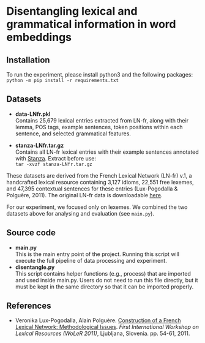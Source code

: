 # Disentangling lexical and grammatical information in word embeddings

## Installation
To run the experiment, please install python3 and the following packages:  
`
python -m pip install -r requirements.txt
`

## Datasets

- **data-LNfr.pkl**  
Contains 25,679 lexical entries extracted from LN-fr, along with their lemma, POS tags, example sentences, token positions within each sentence, and selected grammatical features.

- **stanza-LNfr.tar.gz**  
Contains all LN-fr lexical entries with their example sentences annotated with [Stanza](https://stanfordnlp.github.io/stanza/available_models.html). Extract before use:<br/>`tar -xvzf stanza-LNfr.tar.gz`

These datasets are derived from the French Lexical Network (LN-fr) v.1, a handcrafted lexical resource containing 3,127 idioms, 22,551 free lexemes, and 47,395 contextual sentences for these entries (Lux-Pogodalla & Polguère, 2011). The original LN-fr data is downloadable [here](https://www.ortolang.fr/market/lexicons/lexical-system-fr/v1?lang=en).

For our experiment, we focused only on lexemes. We combined the two datasets above for analysing and evaluation (see `main.py`).

## Source code
- **main.py**  
This is the main entry point of the project. Running this script will execute the full pipeline of data processing and experiment.
- **disentangle.py**  
This script contains helper functions (e.g., process) that are imported and used inside main.py. Users do not need to run this file directly, but it must be kept in the same directory so that it can be imported properly.

## References
- Veronika Lux-Pogodalla, Alain Polguère. [Construction of a French Lexical Network: Methodological Issues](https://hal.science/hal-00686467v1/document). *First International Workshop on Lexical Resources (WoLeR 2011)*, Ljubljana, Slovenia. pp. 54-61, 2011.





